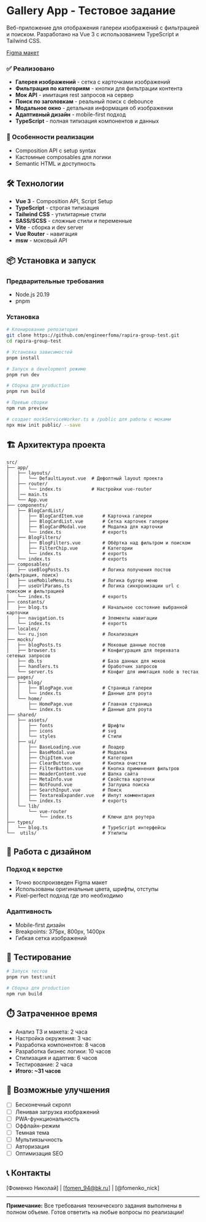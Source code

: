 # Gallery App - Тестовое задание

Веб-приложение для отображения галереи изображений с фильтрацией и поиском. Разработано на Vue 3 с использованием TypeScript и Tailwind CSS.

[Figma макет](https://www.figma.com/design/KBXO6PxmM53y0KODPwDMlP/%D0%A2%D0%B5%D1%81%D1%82%D0%BE%D0%B2%D0%BE%D0%B5-%D0%B7%D0%B0%D0%B4%D0%B0%D0%BD%D0%B8%D0%B5ы)

### ✅ Реализовано
- **Галерея изображений** - сетка с карточками изображений
- **Фильтрация по категориям** - кнопки для фильтрации контента
- **Мок API** - имитация rest запросов на сервер
- **Поиск по заголовкам** - реальный поиск с debounce
- **Модальное окно** - детальная информация об изображении
- **Адаптивный дизайн** - mobile-first подход
- **TypeScript** - полная типизация компонентов и данных

### 🎯 Особенности реализации
- Composition API с setup syntax
- Кастомные composables для логики
- Semantic HTML и доступность

## 🛠️ Технологии

- **Vue 3** - Composition API, Script Setup
- **TypeScript** - строгая типизация
- **Tailwind CSS** - утилитарные стили
- **SASS/SCSS** - сложные стили и переменные
- **Vite** - сборка и dev server
- **Vue Router** - навигация
- **msw** - моковый API

## 📦 Установка и запуск

### Предварительные требования
- Node.js 20.19
- pnpm

### Установка

```bash
# Клонирование репозитория
git clone https://github.com/engineerfoma/rapira-group-test.git
cd rapira-group-test

# Установка зависимостей
pnpm install

# Запуск в development режиме
pnpm run dev

# Сборка для production
pnpm run build

# Превью сборки
npm run preview

# создает mockServiceWorker.ts в /public для работы с моками
npx msw init public/ --save
```

## 🏗️ Архитектура проекта

```
src/
├── app/
│   ├── layouts/
│   │   └── DefaultLayout.vue  # Дефолтный layout проекта
│   ├── router/ 
│   │   └── index.ts           # Настройки vue-router
│   │── main.ts
│   └── App.vue
├── components/
│   ├── BlogCardList/
│   │   ├── BlogCardItem.vue       # Карточка галереи
│   │   ├── BlogCardList.vue       # Сетка карточек галереи
│   │   ├── BlogCardModal.vue      # Модалка для карточки
│   │   └── index.ts               # exports
│   ├── BlogFilters/
│   │   ├── BlogFilters.vue        # Обёртка над фильтром и поиском
│   │   ├── FilterChip.vue         # Категории
│   │   └── index.ts               # exports
│   └── index.ts                   # exports
├── composables/
│   ├── useBlogPosts.ts            # Логика получения постов (фильтрация, поиск)
│   ├── useMobileMenu.ts           # Логика бургер меню
│   ├── useUrlParams.ts            # Логика синхронизации url с поиском и фильтрацией
│   └── index.ts                   # exports
├── constants/
│   ├── blog.ts                    # Начальное состояние выбранной карточки
│   ├── navigation.ts              # Элементы навигации
│   └── index.ts                   # exports
├── locales/
│   └── ru.json                    # Локализация
├── mocks/
│   ├── blogPosts.ts               # Моковые данные постов
│   ├── browser.ts                 # Конфигурация для перехвата сетевых запросов
│   ├── db.ts                      # База данных для моков
│   ├── handlers.ts                # Оработчик запросов
│   └── server.ts                  # Конфиг для имитация node в тестах
├── pages/
│   ├── blog/
│   │   ├── BlogPage.vue           # Страница галереи
│   │   └── index.ts               # Данные для роута
│   └── home/
│       ├── HomePage.vue           # Главная страница
│       └── index.ts               # Данные для роута
├── shared/
│   ├── assets/
│   │   ├── fonts                  # Шрифты
│   │   ├── icons                  # svg
│   │   └── styles                 # Стили
│   ├── ui/
│   │   ├── BaseLoading.vue        # Лоадер
│   │   ├── BaseModal.vue          # Модалка
│   │   ├── ChipItem.vue           # Категория
│   │   ├── ClearButton.vue        # Кнопка очистки
│   │   ├── FilterButton.vue       # Кнопка приминения фильтров
│   │   ├── HeaderContent.vue      # Шапка сайта
│   │   ├── MetaInfo.vue           # Свойства карточки
│   │   ├── NotFound.vue           # Заглушка поиска
│   │   ├── SearchInput.vue        # Поиск
│   │   ├── TextareaExpander.vue   # Инпут комментария
│   │   └── index.ts               # exports
│   └── lib/
│       └── vue-router               
│           └── index.ts           # Ключи для роутера
├── types/
│   └── blog.ts                    # TypeScript интерфейсы
└──  utils/                        # Утилиты
```

## 🎨 Работа с дизайном

### Подход к верстке
- Точно воспроизведен Figma макет
- Использованы оригинальные цвета, шрифты, отступы
- Pixel-perfect подход где это необходимо

### Адаптивность
- Mobile-first дизайн
- Breakpoints: 375px, 800px, 1400px
- Гибкая сетка изображений

## 🧪 Тестирование

```bash
# Запуск тестов
pnpm run test:unit
```

```bash
# Сборка для production
npm run build

```

## ⏱️ Затраченное время

- Анализ ТЗ и макета: 2 часа
- Настройка окружения: 3 час
- Разработка компонентов: 8 часов
- Разработка бизнес логики: 10 часов
- Стилизация и адаптив: 6 часов
- Тестирование: 2 часа
- **Итого: ~31 часов**

## 🔮 Возможные улучшения

- [ ] Бесконечный скролл
- [ ] Ленивая загрузка изображений
- [ ] PWA-функциональность
- [ ] Оффлайн-режим
- [ ] Темная тема
- [ ] Мультиязычность
- [ ] Авторизация
- [ ] Оптимизация SEO

## 📞 Контакты

[Фоменко Николай] | [fomen_94@bk.ru] | [@fomenko_nick]

---

**Примечание:** Все требования технического задания выполнены в полном объеме. Готов ответить на любые вопросы по реализации!
